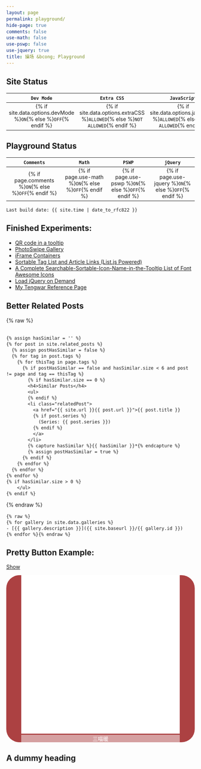 ```yaml
---
layout: page
permalink: playground/
hide-page: true
comments: false
use-math: false
use-pswp: false
use-jquery: true
title: 操场 &bcong; Playground
---
```


## Site Status

| `Dev Mode` | `Extra CSS` | `JavaScript` | 
|:----------:|:-----------:|:------------:|
|{% if site.data.options.devMode %}`ON`{% else %}`OFF`{% endif %} | {% if site.data.options.extraCSS %}`ALLOWED`{% else %}`NOT ALLOWED`{% endif %} | {% if site.data.options.javaScript %}`ALLOWED`{% else %}`NOT ALLOWED`{% endif %}| 

## Playground Status

| `Comments` |   `Math`   |   `PSWP`   |  `jQuery`  |
|:----------:|:----------:|:----------:|:----------:|
| {% if page.comments %}`ON`{% else %}`OFF`{% endif %} | {% if page.use-math %}`ON`{% else %}`OFF`{% endif %} | {% if page.use-pswp %}`ON`{% else %}`OFF`{% endif %} | {% if page.use-jquery %}`ON`{% else %}`OFF`{% endif %} |

`Last build date: {{ site.time | date_to_rfc822 }}` 

<!-- Activated scripts & CSS -->

<script type="text/javascript" src="/public/js/jquery.qrcode.min.js"></script>
<script type="text/javascript" src="/public/js/list.js"></script>
<script type="text/javascript" src="/public/js/jquery.tooltipster.min.js"></script>
<script type="text/javascript" src="/public/js/jquery-collapse-with-storage.min.js"></script>
<link rel="stylesheet" href="{{ site.baseurl }}/public/css/font-awesome.css"/>
<link rel="stylesheet" href="{{ site.baseurl }}/public/css/tooltipster/tooltipster.css"/>
<link rel="stylesheet" href="{{ site.baseurl }}/public/css/tooltipster/tooltipster-shadow.css"/>


## Finished Experiments:

<ul class="fa-ul">
  <li><i class="fa-li fa fa-check"></i><a 
  href="{{site.baseurl}}/demo-qr-code-in-tooltip/">QR code in a tooltip</a></li>
  <li><i class="fa-li fa fa-check"></i><a 
  href="{{site.baseurl}}/demo-photoswipe-gallery/">PhotoSwipe Gallery</a></li>
  <li><i class="fa-li fa fa-check"></i><a 
  href="{{site.baseurl}}/demo-iframe-containers/">iFrame Containers</a></li>
  <li><i class="fa-li fa fa-check"></i><a 
  href="{{site.baseurl}}/tags/">Sortable Tag List and Article Links (List.js Powered)</a></li>
  <li><i class="fa-li fa fa-check"></i><a href="{{site.baseurl}}/fa-icon-list/">A Complete Searchable-Sortable-Icon-Name-in-the-Tooltip List of Font Awesome Icons</a></li>
  <li><i class="fa-li fa fa-check"></i><a href="{{site.baseurl}}/demo-jquery-on-demand/">Load jQuery on Demand</a></li>
  <li><i class="fa-li fa fa-check"></i><a href="{{site.baseurl}}/tengwar-reference/">My Tengwar Reference Page</a></li>
</ul>

<div id="relatedposts" data-collapse>
  <h2>Better Related Posts</h2>
{% raw %} 
<pre><code>
{% assign hasSimilar = '' %}
{% for post in site.related_posts %}
  {% assign postHasSimilar = false %}
  {% for tag in post.tags %}
    {% for thisTag in page.tags %}
      {% if postHasSimilar == false and hasSimilar.size < 6 and post != page and tag == thisTag %}
        {% if hasSimilar.size == 0 %}
        &lt;h4&gt;Similar Posts&lt;/h4&gt;
        &lt;ul&gt;
        {% endif %}
        &lt;li class="relatedPost"&gt;
          &lt;a href="{{ site.url }}{{ post.url }}"&gt;{{ post.title }}
          {% if post.series %}
            (Series: {{ post.series }})
          {% endif %}
          &lt;/a&gt;
        &lt;/li&gt;
        {% capture hasSimilar %}{{ hasSimilar }}*{% endcapture %}
        {% assign postHasSimilar = true %}
      {% endif %}
    {% endfor %}
  {% endfor %}
{% endfor %}
{% if hasSimilar.size &gt; 0 %}
    &lt;/ul&gt;
{% endif %}
</code></pre>
{% endraw %}
</div>



    {% raw %}
    {% for gallery in site.data.galleries %}
    - [{{ gallery.description }}]({{ site.baseurl }}/{{ gallery.id }})
    {% endfor %}{% endraw %}

<!--Pretty Button Example-->

## Pretty Button Example: 

<a href="" class="act">Show</a>

<div class="collapsibleContent">
  <div class="imgContainer" style="border-radius: 35px; background-color: #AC4142;">
    <figure class="prettyButton" style="border-radius: 35px;">
    <a href="http://nicholaelaw.github.io" target="_blank">
    <img title="三喵暖"
        src="/assets/images/favicon-white-1024.png" 
        alt="三喵暖"
        style="margin-bottom:0;"/></a>
    <figcaption style="color: #FFFFFF; background-color: rgba(256,256,256,0.5);
        text-align: center;">
        三喵暖</figcaption>
    </figure>
  </div>
</div>
<script>
  $(".act").click(function(){
      
      var val = $(this).text();

  if (val == "Show") {
      $(".collapsibleContent").css('height', '100%');
      $(this).text("Hide");
  } else {
      $(".collapsibleContent").css('height', '0');
      $(this).text("Show");
  }
    return false;
  });
</script>

## A dummy heading